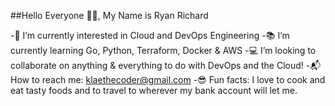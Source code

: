 ##Hello Everyone 👋🏽, My Name is Ryan Richard 

-🤔 I’m currently interested in Cloud and DevOps Engineering
-📚 I’m currently learning Go, Python, Terraform, Docker & AWS
-💻 I’m looking to collaborate on anything & everything to do with DevOps and the Cloud!
-📬 How to reach me: klaethecoder@gmail.com
-😎 Fun facts: I love to cook and eat tasty foods and to travel to wherever my bank account will let me. 
